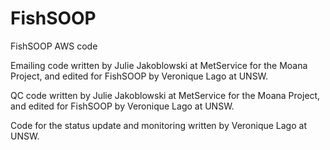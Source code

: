 # FishSOOP
FishSOOP AWS code

Emailing code written by Julie Jakoblowski at MetService for the Moana Project, and edited for FishSOOP by Veronique Lago at UNSW.

QC code written by Julie Jakoblowski at MetService for the Moana Project, and edited for FishSOOP by Veronique Lago at UNSW.

Code for the status update and monitoring written by Veronique Lago at UNSW.
